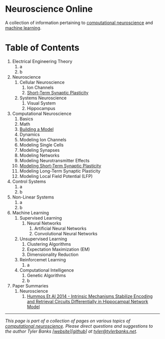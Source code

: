 # Neuroscience Online 
A collection of information pertaining to [computational neuroscience](https://en.wikipedia.org/wiki/Computational_neuroscience) and [machine learning](https://en.wikipedia.org/wiki/Machine_learning).


# Table of Contents

1. Electrical Engineering Theory
    1. a
    1. b
1. Neuroscience
    1. Cellular Neuroscience
       1. Ion Channels
       1. [Short-Term Synaptic Plasticity](neuro/stsp)
    1. Systems Neuroscience
       1. Visual System
       1. Hippocampus
1. Computational Neuroscience
    1. Basics
    1. Math
    1. [Building a Model](compneuro/building)
    1. Dynamics
    1. Modeling Ion Channels
    1. Modeling Single Cells
    1. Modeling Synapses
    1. Modeling Networks
    1. Modeling Neurotransmitter Effects
    1. [Modeling Short-Term Synaptic Plasticity](compneuro/stsp)
    1. Modeling Long-Term Synaptic Plasticity
    1. Modeling Local Field Potential (LFP) 
1. Control Systems
    1. a
    1. b
1. Non-Linear Systems
    1. a
    1. b
1. Machine Learning
    1. Supervised Learning
        1. Neural Networks
            1. Artificial Neural Networks
            1. Convolutional Neural Networks
    1. Unsupervised Learning
        1. Clustering Algorithms
        1. Expectation Maximization (EM)
        1. Dimensionality Reduction
    1. Reinforcemet Learning
        1. a
    1. Computational Intelligence
        1. Genetic Algorithms
        1. b 
1. Paper Summaries
   1. Neuroscience
      1. [Hummos Et Al 2014 - Intrinsic Mechanisms Stabilize Encoding and Retrieval Circuits Differentially in Hippocampal Network Model](summaries/neuro/hummos2014)
----   
*This page is part of a collection of pages on various topics of [computational neuroscience](https://en.wikipedia.org/wiki/Computational_neuroscience). Please direct questions and suggestions to the author Tyler Banks [[website](https://tylerbanks.net)][[github](https://github.com/tjbanks)] at [tyler@tylerbanks.net](mailto:tyler@tylerbanks.net).*